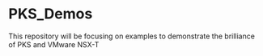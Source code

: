 # PKS_Demos

This repository will be focusing on examples to demonstrate the brilliance of PKS and VMware NSX-T

